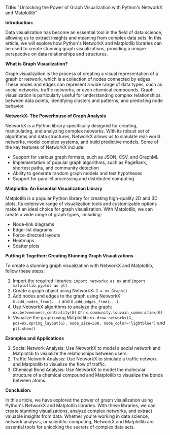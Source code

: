**Title:** "Unlocking the Power of Graph Visualization with Python's NetworkX and Matplotlib"

**Introduction:**

Data visualization has become an essential tool in the field of data science, allowing us to extract insights and meaning from complex data sets. In this article, we will explore how Python's NetworkX and Matplotlib libraries can be used to create stunning graph visualizations, providing a unique perspective on data relationships and structures.

**What is Graph Visualization?**

Graph visualization is the process of creating a visual representation of a graph or network, which is a collection of nodes connected by edges. These nodes and edges can represent a wide range of data types, such as social networks, traffic networks, or even chemical compounds. Graph visualization is particularly useful for understanding complex relationships between data points, identifying clusters and patterns, and predicting node behavior.

**NetworkX: The Powerhouse of Graph Analysis**

NetworkX is a Python library specifically designed for creating, manipulating, and analyzing complex networks. With its robust set of algorithms and data structures, NetworkX allows us to simulate real-world networks, model complex systems, and build predictive models. Some of the key features of NetworkX include:

* Support for various graph formats, such as JSON, CSV, and GraphML
* Implementation of popular graph algorithms, such as PageRank, shortest paths, and community detection
* Ability to generate random graph models and test hypotheses
* Support for parallel processing and distributed computing

**Matplotlib: An Essential Visualization Library**

Matplotlib is a popular Python library for creating high-quality 2D and 3D plots. Its extensive range of visualization tools and customizable options make it an ideal choice for graph visualization. With Matplotlib, we can create a wide range of graph types, including:

* Node-link diagrams
* Edge-list diagrams
* Force-directed layouts
* Heatmaps
* Scatter plots

**Putting it Together: Creating Stunning Graph Visualizations**

To create a stunning graph visualization with NetworkX and Matplotlib, follow these steps:

1. Import the required libraries: `import networkx as nx` and `import matplotlib.pyplot as plt`
2. Create a graph object using NetworkX: `G = nx.Graph()`
3. Add nodes and edges to the graph using NetworkX: `G.add_nodes_from(...)` and `G.add_edges_from(...)`
4. Use NetworkX algorithms to analyze the graph: `nx.betweenness_centrality(G)` or `nx.community.louvain_communities(G)`
5. Visualize the graph using Matplotlib: `nx.draw_networkx(G, pos=nx.spring_layout(G), node_size=500, node_color='lightblue')` and `plt.show()`

**Examples and Applications**

1. Social Network Analysis: Use NetworkX to model a social network and Matplotlib to visualize the relationships between users.
2. Traffic Network Analysis: Use NetworkX to simulate a traffic network and Matplotlib to visualize the flow of traffic.
3. Chemical Bond Analysis: Use NetworkX to model the molecular structure of a chemical compound and Matplotlib to visualize the bonds between atoms.

**Conclusion:**

In this article, we have explored the power of graph visualization using Python's NetworkX and Matplotlib libraries. With these libraries, we can create stunning visualizations, analyze complex networks, and extract valuable insights from data. Whether you're working in data science, network analysis, or scientific computing, NetworkX and Matplotlib are essential tools for unlocking the secrets of complex data sets.